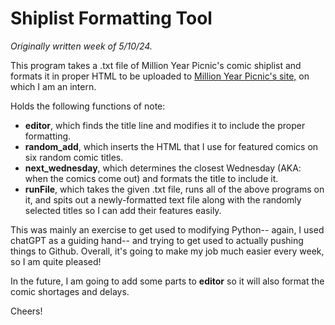 <h1>Shiplist Formatting Tool</h1>

<em>Originally written week of 5/10/24. </em>

This program takes a .txt file of Million Year Picnic's comic shiplist and formats it in proper HTML to be uploaded to [Million Year Picnic's site,]([url](https://www.themillionyearpicnic.com/)) on which I am an intern.

Holds the following functions of note:
<ul><li><b>editor</b>, which finds the title line and modifies it to include the proper formatting.</li>
<li><b>random_add</b>, which inserts the HTML that I use for featured comics on six random comic titles.</li>
<li><b>next_wednesday</b>, which determines the closest Wednesday (AKA: when the comics come out) and formats the title to include it.</li>
<li><b>runFile</b>, which takes the given .txt file, runs all of the above programs on it, and spits out a newly-formatted text file along with the randomly selected titles so I can add their features easily.</li></ul>

This was mainly an exercise to get used to modifying Python-- again, I used chatGPT as a guiding hand-- and trying to get used to actually pushing things to Github. Overall, it's going to make my job much easier every week, so I am quite pleased!

In the future, I am going to add some parts to <b>editor</b> so it will also format the comic shortages and delays.

Cheers!
